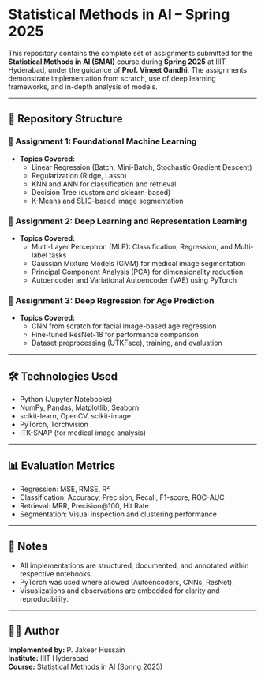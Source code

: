 # Statistical Methods in AI – Spring 2025

This repository contains the complete set of assignments submitted for the **Statistical Methods in AI (SMAI)** course during **Spring 2025** at IIIT Hyderabad, under the guidance of **Prof. Vineet Gandhi**. The assignments demonstrate implementation from scratch, use of deep learning frameworks, and in-depth analysis of models.

---

## 📁 Repository Structure

### 🔹 Assignment 1: Foundational Machine Learning
- **Topics Covered:**
  - Linear Regression (Batch, Mini-Batch, Stochastic Gradient Descent)
  - Regularization (Ridge, Lasso)
  - KNN and ANN for classification and retrieval
  - Decision Tree (custom and sklearn-based)
  - K-Means and SLIC-based image segmentation

### 🔹 Assignment 2: Deep Learning and Representation Learning
- **Topics Covered:**
  - Multi-Layer Perceptron (MLP): Classification, Regression, and Multi-label tasks
  - Gaussian Mixture Models (GMM) for medical image segmentation
  - Principal Component Analysis (PCA) for dimensionality reduction
  - Autoencoder and Variational Autoencoder (VAE) using PyTorch

### 🔹 Assignment 3: Deep Regression for Age Prediction
- **Topics Covered:**
  - CNN from scratch for facial image-based age regression
  - Fine-tuned ResNet-18 for performance comparison
  - Dataset preprocessing (UTKFace), training, and evaluation

---

## 🛠️ Technologies Used
- Python (Jupyter Notebooks)
- NumPy, Pandas, Matplotlib, Seaborn
- scikit-learn, OpenCV, scikit-image
- PyTorch, Torchvision
- ITK-SNAP (for medical image analysis)

---

## 📊 Evaluation Metrics
- Regression: MSE, RMSE, R²
- Classification: Accuracy, Precision, Recall, F1-score, ROC-AUC
- Retrieval: MRR, Precision@100, Hit Rate
- Segmentation: Visual inspection and clustering performance

---

## 📌 Notes
- All implementations are structured, documented, and annotated within respective notebooks.
- PyTorch was used where allowed (Autoencoders, CNNs, ResNet).
- Visualizations and observations are embedded for clarity and reproducibility.

---

## 👨‍💻 Author

**Implemented by:** P. Jakeer Hussain  
**Institute:** IIIT Hyderabad  
**Course:** Statistical Methods in AI (Spring 2025)
